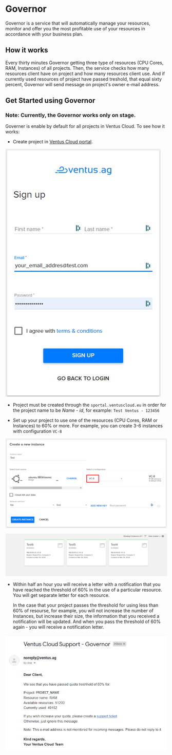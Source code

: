 # Governor

Governor is a service that will automatically manage your resources, monitor and offer you the most profitable use of your resources in accordance with your business plan.

## How it works

Every thirty minutes Governor getting three type of resources (CPU Cores, RAM, Instances) of all projects. Then, the service checks how many resources client have on project and how many resources client use. And if currently used resources of project have passed treshold, that equal sixty percent, Governor will send message on project's owner e-mail address. 

## Get Started using Governor

### Note: Currently, the Governor works only on stage.


Governer is enable by default for all projects in Ventus Cloud. To see how it works:

- Create project in [Ventus Cloud portal](https://sportal.ventuscloud.eu/). 

![](img/sing_up.png)

- Project must be created through the `sportal.ventuscloud.eu` in order for the project name to be *Name - id*, for example: `Test Ventus - 123456`

- Set up your project to use one of the resources (CPU Cores, RAM or Instances) to 60% or more. For example, you can create 3-6 instances with configuration `VC-8`

![](img/Create_test_instance.png)


![](img/Create_3_instance.png)

- Within half an hour you will receive a letter with a notification that you have reached the threshold of 60% in the use of a particular resource.
  You will get separate letter for each resource.

  In the case that your project passes the threshold for using less than 60% of resourse, for example, you will not increase the number of Instances, but increase their size, the information that you received a notification will be updated. And when you pass the threshold of 60% again - you will receive a notification letter.

![](img/email_notification.png)
